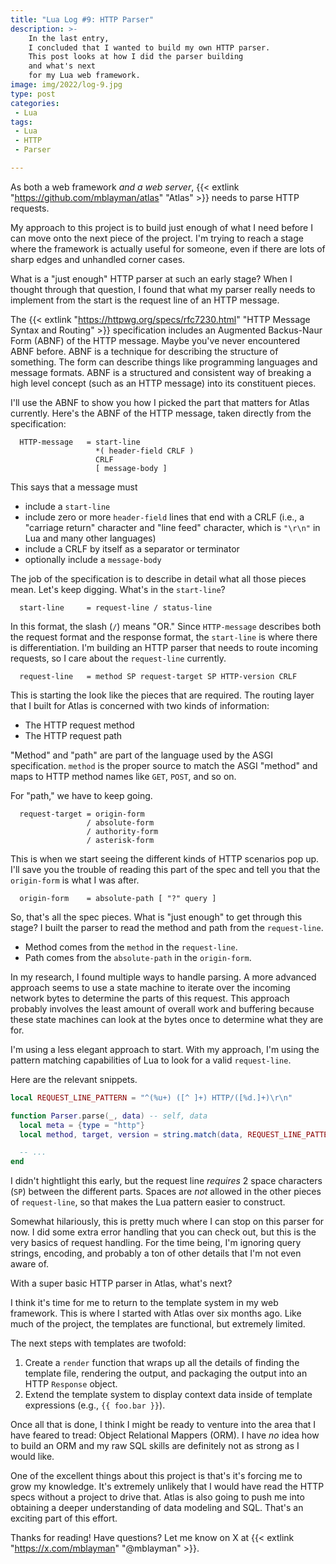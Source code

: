 ```yaml
---
title: "Lua Log #9: HTTP Parser"
description: >-
    In the last entry,
    I concluded that I wanted to build my own HTTP parser.
    This post looks at how I did the parser building
    and what's next
    for my Lua web framework.
image: img/2022/log-9.jpg
type: post
categories:
 - Lua
tags:
 - Lua
 - HTTP
 - Parser

---
```


As both a web framework
*and a web server*,
{{< extlink "https://github.com/mblayman/atlas" "Atlas" >}}
needs to parse HTTP requests.

My approach to this project is to build just enough
of what I need before I can move
onto the next piece
of the project.
I'm trying to reach a stage
where the framework is actually useful
for someone,
even if there are lots of sharp edges
and unhandled corner cases.

What is a "just enough" HTTP parser
at such an early stage?
When I thought through that question,
I found that what my parser really needs to implement
from the start
is the request line
of an HTTP message.

The
{{< extlink "https://httpwg.org/specs/rfc7230.html" "HTTP Message Syntax and Routing" >}} specification
includes an Augmented Backus-Naur Form (ABNF)
of the HTTP message.
Maybe you've never encountered ABNF before.
ABNF is a technique
for describing the structure
of something.
The form can describe things like programming languages
and message formats.
ABNF is a structured and consistent way
of breaking a high level concept
(such as an HTTP message)
into its constituent pieces.

I'll use the ABNF to show you how I picked the part
that matters for Atlas currently.
Here's the ABNF of the HTTP message,
taken directly from the specification:

```text
  HTTP-message   = start-line
                   *( header-field CRLF )
                   CRLF
                   [ message-body ]
```

This says that a message must

* include a `start-line`
* include zero or more `header-field` lines that end
    with a CRLF
    (i.e., a "carriage return" character and "line feed" character,
    which is `"\r\n"` in Lua and many other languages)
* include a CRLF by itself as a separator or terminator
* optionally include a `message-body`

The job of the specification is to describe
in detail
what all those pieces mean.
Let's keep digging.
What's in the `start-line`?

```text
  start-line     = request-line / status-line
```

In this format,
the slash (`/`) means "OR."
Since `HTTP-message` describes both the request format
and the response format,
the `start-line` is where there is differentiation.
I'm building an HTTP parser
that needs to route incoming requests,
so I care about the `request-line` currently.

```text
  request-line   = method SP request-target SP HTTP-version CRLF
```

This is starting the look like the pieces
that are required.
The routing layer
that I built for Atlas is concerned
with two kinds
of information:

* The HTTP request method
* The HTTP request path

"Method" and "path" are part of the language used
by the ASGI specification.
`method` is the proper source
to match the ASGI "method"
and maps to HTTP method names
like `GET`, `POST`, and so on.

For "path," we have to keep going.

```text
  request-target = origin-form
                 / absolute-form
                 / authority-form
                 / asterisk-form
```

This is when we start seeing the different kinds
of HTTP scenarios pop up.
I'll save you the trouble of reading this part
of the spec
and tell you that the `origin-form` is what I was after.

```text
  origin-form    = absolute-path [ "?" query ]
```

So,
that's all the spec pieces.
What is "just enough" to get through
this stage?
I built the parser to read the method and path
from the `request-line`.

* Method comes from the `method` in the `request-line`.
* Path comes from the `absolute-path` in the `origin-form`.

In my research,
I found multiple ways to handle parsing.
A more advanced approach seems to use a state machine
to iterate over the incoming network bytes
to determine the parts
of this request.
This approach probably involves the least amount
of overall work and buffering
because these state machines can look at the bytes once
to determine what they are for.

I'm using a less elegant approach to start.
With my approach,
I'm using the pattern matching capabilities of Lua
to look for a valid `request-line`.

Here are the relevant snippets.

```lua
local REQUEST_LINE_PATTERN = "^(%u+) ([^ ]+) HTTP/([%d.]+)\r\n"

function Parser.parse(_, data) -- self, data
  local meta = {type = "http"}
  local method, target, version = string.match(data, REQUEST_LINE_PATTERN)

  -- ...
end
```

I didn't hightlight this early,
but the request line *requires* 2 space characters (`SP`)
between the different parts.
Spaces are *not* allowed
in the other pieces of `request-line`,
so that makes the Lua pattern easier to construct.

Somewhat hilariously,
this is pretty much where I can stop
on this parser for now.
I did some extra error handling that you can check out,
but this is the very basics
of request handling.
For the time being,
I'm ignoring query strings,
encoding,
and probably a ton of other details
that I'm not even aware of.

With a super basic HTTP parser in Atlas,
what's next?

I think it's time for me to return
to the template system
in my web framework.
This is where I started
with Atlas over six months ago.
Like much of the project,
the templates are functional,
but extremely limited.

The next steps with templates are twofold:

1. Create a `render` function
    that wraps up all the details
    of finding the template file,
    rendering the output,
    and packaging the output
    into an HTTP `Response` object.
2. Extend the template system
    to display context data
    inside of template expressions
    (e.g., `{{ foo.bar }}`).

Once all that is done,
I think I might be ready to venture
into the area
that I have feared to tread:
Object Relational Mappers (ORM).
I have *no* idea how to build an ORM
and my raw SQL skills are definitely not as strong
as I would like.

One of the excellent things about this project is
that's it's forcing me to grow my knowledge.
It's extremely unlikely
that I would have read the HTTP specs
without a project to drive that.
Atlas is also going to push me
into obtaining a deeper understanding
of data modeling and SQL.
That's an exciting part
of this effort.

Thanks for reading!
Have questions?
Let me know on X at
{{< extlink "https://x.com/mblayman" "@mblayman" >}}.

